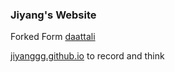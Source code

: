 
### Jiyang's Website

Forked Form [daattali](https://github.com/daattali/beautiful-jekyll)

[jiyanggg.github.io](https://jiyanggg.github.io/) to record and think  